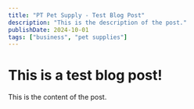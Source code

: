 ```yaml
---
title: "PT Pet Supply - Test Blog Post"
description: "This is the description of the post."
publishDate: 2024-10-01
tags: ["business", "pet supplies"]
---
```


# This is a test blog post!

This is the content of the post.
